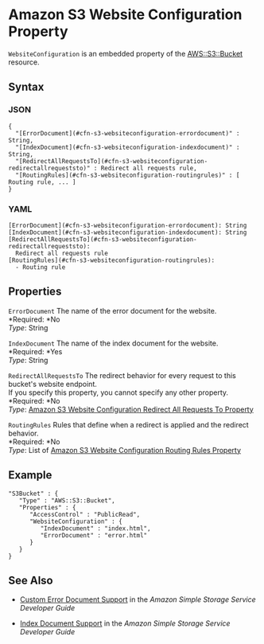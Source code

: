 # Amazon S3 Website Configuration Property<a name="aws-properties-s3-websiteconfiguration"></a>

`WebsiteConfiguration` is an embedded property of the [ AWS::S3::Bucket](aws-properties-s3-bucket.md) resource\.

## Syntax<a name="w3ab2c21c14e1604b5"></a>

### JSON<a name="aws-properties-s3-websiteconfiguration-syntax.json"></a>

```
{
  "[ErrorDocument](#cfn-s3-websiteconfiguration-errordocument)" : String,
  "[IndexDocument](#cfn-s3-websiteconfiguration-indexdocument)" : String,
  "[RedirectAllRequestsTo](#cfn-s3-websiteconfiguration-redirectallrequeststo)" : Redirect all requests rule,
  "[RoutingRules](#cfn-s3-websiteconfiguration-routingrules)" : [ Routing rule, ... ]
}
```

### YAML<a name="aws-properties-s3-websiteconfiguration-syntax.yaml"></a>

```
[ErrorDocument](#cfn-s3-websiteconfiguration-errordocument): String
[IndexDocument](#cfn-s3-websiteconfiguration-indexdocument): String
[RedirectAllRequestsTo](#cfn-s3-websiteconfiguration-redirectallrequeststo):
  Redirect all requests rule
[RoutingRules](#cfn-s3-websiteconfiguration-routingrules):
  - Routing rule
```

## Properties<a name="w3ab2c21c14e1604b7"></a>

`ErrorDocument`  <a name="cfn-s3-websiteconfiguration-errordocument"></a>
The name of the error document for the website\.  
*Required: *No  
*Type*: String

`IndexDocument`  <a name="cfn-s3-websiteconfiguration-indexdocument"></a>
The name of the index document for the website\.  
*Required: *Yes  
*Type*: String

`RedirectAllRequestsTo`  <a name="cfn-s3-websiteconfiguration-redirectallrequeststo"></a>
The redirect behavior for every request to this bucket's website endpoint\.  
If you specify this property, you cannot specify any other property\.
*Required: *No  
*Type*: [Amazon S3 Website Configuration Redirect All Requests To Property](aws-properties-s3-websiteconfiguration-redirectallrequeststo.md)

`RoutingRules`  <a name="cfn-s3-websiteconfiguration-routingrules"></a>
Rules that define when a redirect is applied and the redirect behavior\.  
*Required: *No  
*Type*: List of [Amazon S3 Website Configuration Routing Rules Property](aws-properties-s3-websiteconfiguration-routingrules.md)

## Example<a name="w3ab2c21c14e1604b9"></a>

```
"S3Bucket" : {
   "Type" : "AWS::S3::Bucket",
   "Properties" : {
      "AccessControl" : "PublicRead",
      "WebsiteConfiguration" : {
         "IndexDocument" : "index.html",
         "ErrorDocument" : "error.html"
      }
   }
}
```

## See Also<a name="w3ab2c21c14e1604c11"></a>

+ [Custom Error Document Support](http://docs.aws.amazon.com/AmazonS3/latest/dev/CustomErrorDocSupport.html) in the *Amazon Simple Storage Service Developer Guide*

+ [Index Document Support](http://docs.aws.amazon.com/AmazonS3/latest/dev/IndexDocumentSupport.html) in the *Amazon Simple Storage Service Developer Guide*